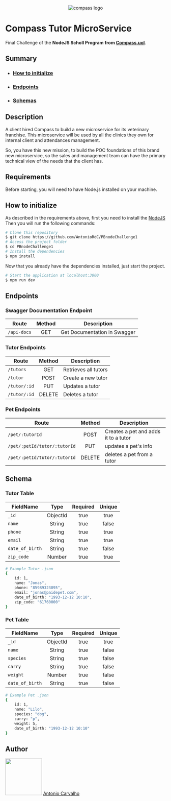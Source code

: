<p align="center">
  <img alt="compass logo" src="https://user-images.githubusercontent.com/65569815/176964539-fe858838-0d07-418e-9220-b6d94461ecee.png" />
</p>

# Compass Tutor MicroService

Final Challenge of the **NodeJS Scholl Program from [Compass.uol](https://compass.uol/)**.

## Summary
* ### [How to initialize](#-como-inicializar)
* ### [Endpoints](#-endpoints)
* ### [Schemas](#-schemas)

## Description
A client hired Compass to build a new microservice for its veterinary franchise. This microservice will be used by all the clinics they own for internal client and attendances management.

So, you have this new mission, to build the POC foundations of this brand new microservice, so the sales and management team can have the primary technical view of the needs that the client has.

## Requirements

Before starting, you will need to have Node.js installed on your machine.

## How to initialize

As described in the requirements above, first you need to install the [NodeJS](https://nodejs.org/en/)
<br/>
Then you will run the following commands:

```bash
# Clone this repository
$ git clone https://github.com/AntonioRdC/PBnodeChallenge1
# Access the project folder
$ cd PBnodeChallenge1
# Install the dependencies
$ npm install
```

Now that you already have the dependencies installed, just start the project.

```bash
# Start the application at localhost:3000
$ npm run dev
```

## Endpoints

### Swagger Documentation Endpoint
|               Route              |    Method    |               Description                 |
|   ----------------------------   | :----------: |  ---------------------------------------  |
|  `/api-docs`                     |    GET       |  Get Documentation in Swagger             |

### Tutor Endpoints
|               Route              |    Method    |               Description                 |
|   ----------------------------   | :----------: |  ---------------------------------------  |
|  `/tutors`                       |    GET       |  Retrieves all tutors                     |
|  `/tutor`                        |    POST      |  Create a new tutor                       |
|  `/tutor/:id`                    |    PUT       |  Updates a tutor                          |
|  `/tutor/:id`                    |    DELETE    |  Deletes a tutor                          |

### Pet Endpoints
|               Route              |    Method    |               Description                  |
|   -------------------------      | :----------: |  ---------------------------------------   |
|  `/pet/:tutorId`                 |    POST      |  Creates a pet and adds it to a tutor      |
|  `/pet/:petId/tutor/:tutorId`    |    PUT       |  updates a pet's info                      |
|  `/pet/:petId/tutor/:tutorId`    |    DELETE    |  deletes a pet from a tutor                |

## Schema

### Tutor Table
|         FieldName        |    Type   | Required | Unique |
|--------------------------|:---------:|:--------:|:------:|
| `_id`                    | ObjectId  | true     | true   |
| `name`                   | String    | true     | false  |
| `phone`                  | String    | true     | true   |
| `email`                  | String    | true     | true   |
| `date_of_birth`          | String    | true     | false  |
| `zip_code`               | Number    | true     | true   |

```bash
# Example Tutor .json
{ 
    id: 1, 
    name: "Jonas", 
    phone: "85989323895", 
    email: "jonas@paidepet.com", 
    date_of_birth: "1993-12-12 10:10", 
    zip_code: "61760000" 
}
```


### Pet Table
|         FieldName        |    Type   | Required | Unique |
|--------------------------|:---------:|:--------:|:------:|
| `_id`                    | ObjectId  | true     | true   |
| `name`                   | String    | true     | false  |
| `species`                | String    | true     | false  |
| `carry`                  | String    | true     | false  |
| `weight`                 | Number    | true     | false  |
| `date_of_birth`          | String    | true     | false  |

```bash
# Example Pet .json
{ 
    id: 1, 
    name: "Lilo", 
    species: "dog", 
    carry: "p", 
    weight: 5, 
    date_of_birth: "1993-12-12 10:10"
}
```


## Author
<img src="https://avatars.githubusercontent.com/AntonioRdC" width=115>  
<a href="https://github.com/AntonioRdC">Antonio Carvalho</a>